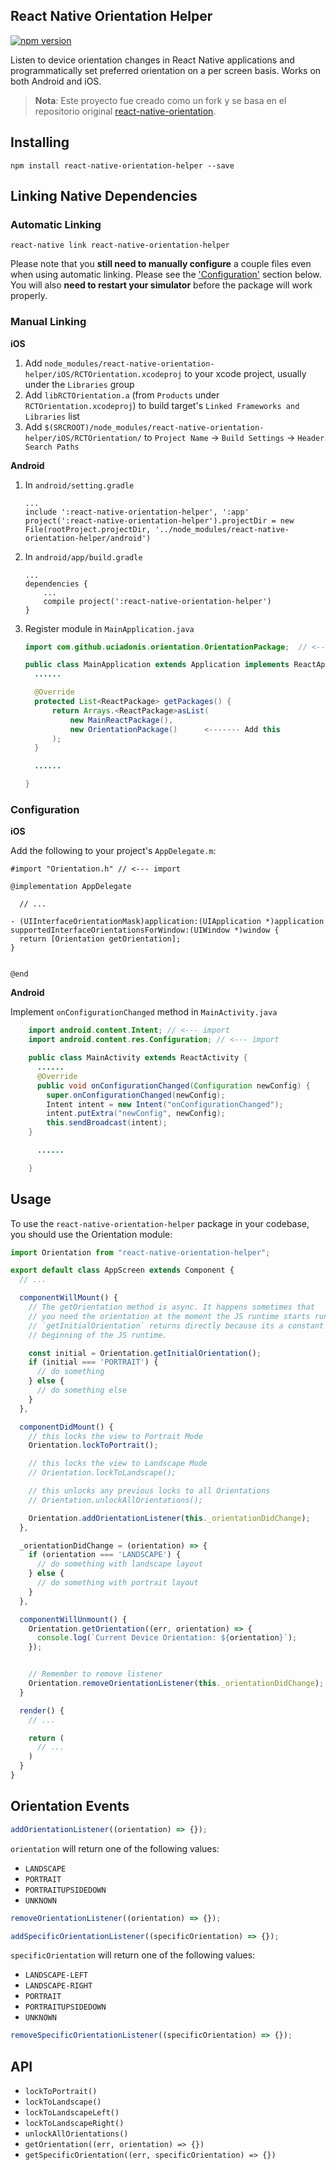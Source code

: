 ## React Native Orientation Helper

[![npm version](https://badge.fury.io/js/react-native-orientation-helper.svg)](https://badge.fury.io/js/react-native-orientation-helper)

Listen to device orientation changes in React Native applications and programmatically set preferred orientation on a per screen basis. Works on both Android and iOS.

> **Nota**: Este proyecto fue creado como un fork y se basa en el repositorio original [react-native-orientation](https://github.com/yamill/react-native-orientation).

## Installing

```
npm install react-native-orientation-helper --save
```

## Linking Native Dependencies

### Automatic Linking

```
react-native link react-native-orientation-helper
```

Please note that you **still need to manually configure** a couple files even when using automatic linking. Please see the ['Configuration'](#configuration) section below. You will also **need to restart your simulator** before the package will work properly.

### Manual Linking

**iOS**

1. Add `node_modules/react-native-orientation-helper/iOS/RCTOrientation.xcodeproj` to your xcode project, usually under the `Libraries` group
2. Add `libRCTOrientation.a` (from `Products` under `RCTOrientation.xcodeproj`) to build target's `Linked Frameworks and Libraries` list
3. Add `$(SRCROOT)/node_modules/react-native-orientation-helper/iOS/RCTOrientation/` to `Project Name` -> `Build Settings` -> `Header Search Paths`

**Android**

1. In `android/setting.gradle`

   ```
   ...
   include ':react-native-orientation-helper', ':app'
   project(':react-native-orientation-helper').projectDir = new File(rootProject.projectDir, '../node_modules/react-native-orientation-helper/android')
   ```

2. In `android/app/build.gradle`

   ```
   ...
   dependencies {
       ...
       compile project(':react-native-orientation-helper')
   }
   ```

3. Register module in `MainApplication.java`

   ```java
   import com.github.uciadonis.orientation.OrientationPackage;  // <--- import

   public class MainApplication extends Application implements ReactApplication {
     ......

     @Override
     protected List<ReactPackage> getPackages() {
         return Arrays.<ReactPackage>asList(
             new MainReactPackage(),
             new OrientationPackage()      <------- Add this
         );
     }

     ......

   }
   ```

### Configuration

**iOS**

Add the following to your project's `AppDelegate.m`:

```objc
#import "Orientation.h" // <--- import

@implementation AppDelegate

  // ...

- (UIInterfaceOrientationMask)application:(UIApplication *)application supportedInterfaceOrientationsForWindow:(UIWindow *)window {
  return [Orientation getOrientation];
}


@end
```

**Android**

Implement `onConfigurationChanged` method in `MainActivity.java`

```java
    import android.content.Intent; // <--- import
    import android.content.res.Configuration; // <--- import

    public class MainActivity extends ReactActivity {
      ......
      @Override
      public void onConfigurationChanged(Configuration newConfig) {
        super.onConfigurationChanged(newConfig);
        Intent intent = new Intent("onConfigurationChanged");
        intent.putExtra("newConfig", newConfig);
        this.sendBroadcast(intent);
    }

      ......

    }
```

## Usage

To use the `react-native-orientation-helper` package in your codebase, you should use the Orientation module:

```javascript
import Orientation from "react-native-orientation-helper";
```

```javascript
export default class AppScreen extends Component {
  // ...

  componentWillMount() {
    // The getOrientation method is async. It happens sometimes that
    // you need the orientation at the moment the JS runtime starts running on device.
    // `getInitialOrientation` returns directly because its a constant set at the
    // beginning of the JS runtime.

    const initial = Orientation.getInitialOrientation();
    if (initial === 'PORTRAIT') {
      // do something
    } else {
      // do something else
    }
  },

  componentDidMount() {
    // this locks the view to Portrait Mode
    Orientation.lockToPortrait();

    // this locks the view to Landscape Mode
    // Orientation.lockToLandscape();

    // this unlocks any previous locks to all Orientations
    // Orientation.unlockAllOrientations();

    Orientation.addOrientationListener(this._orientationDidChange);
  },

  _orientationDidChange = (orientation) => {
    if (orientation === 'LANDSCAPE') {
      // do something with landscape layout
    } else {
      // do something with portrait layout
    }
  },

  componentWillUnmount() {
    Orientation.getOrientation((err, orientation) => {
      console.log(`Current Device Orientation: ${orientation}`);
    });


    // Remember to remove listener
    Orientation.removeOrientationListener(this._orientationDidChange);
  }

  render() {
    // ...

    return (
      // ...
    )
  }
}
```

## Orientation Events

```javascript
addOrientationListener((orientation) => {});
```

`orientation` will return one of the following values:

- `LANDSCAPE`
- `PORTRAIT`
- `PORTRAITUPSIDEDOWN`
- `UNKNOWN`

```javascript
removeOrientationListener((orientation) => {});
```

```javascript
addSpecificOrientationListener((specificOrientation) => {});
```

`specificOrientation` will return one of the following values:

- `LANDSCAPE-LEFT`
- `LANDSCAPE-RIGHT`
- `PORTRAIT`
- `PORTRAITUPSIDEDOWN`
- `UNKNOWN`

```javascript
removeSpecificOrientationListener((specificOrientation) => {});
```

## API

- `lockToPortrait()`
- `lockToLandscape()`
- `lockToLandscapeLeft()`
- `lockToLandscapeRight()`
- `unlockAllOrientations()`
- `getOrientation((err, orientation) => {})`
- `getSpecificOrientation((err, specificOrientation) => {})`
